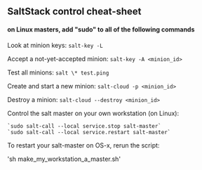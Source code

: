 ## SaltStack control cheat-sheet

#### on Linux masters, add "sudo" to all of the following commands

Look at minion keys:
`salt-key -L`

Accept a not-yet-accepted minion:
`salt-key -A <minion_id>`

Test all minions:
`salt \* test.ping`

Create and start a new minion:
`salt-cloud -p <minion_id>`

Destroy a minion:
`salt-cloud --destroy <minion_id>`

Control the salt master on your own workstation (on Linux):

    `sudo salt-call --local service.stop salt-master`
    `sudo salt-call --local service.restart salt-master`

To restart your salt-master on OS-x, rerun the script:

'sh make_my_workstation_a_master.sh'

